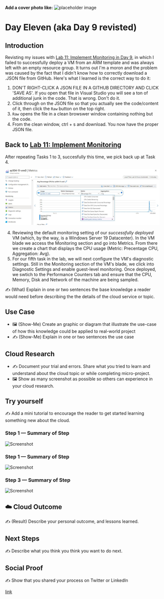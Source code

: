 **Add a cover photo like:**
![placeholder image](https://via.placeholder.com/1200x600)

# Day Eleven (aka Day 9 revisted) 

## Introduction

Revisting my issues with [Lab 11: Implement Monitoring in Day 9](https://github.com/zperk028/100DaysofCloud/blob/main/Journey/009/Readme.md), in which I failed to successfully deploy a VM from an ARM template and was always left with an empty resource group.  It turns out I'm a moron and the problem was caused by the fact that I didn't know how to correctly download a .JSON file from GitHub. Here's what I learned is the correct way to do it:
1. DON'T RIGHT-CLICK A JSON FILE IN A GITHUB DIRECTORY AND CLICK 'SAVE AS'. If you open that file in Visual Studio you will see a ton of additional junk in the code. That is wrong. Don't do it. 
2. Click through on the JSON file so that you actually see the code/content of it, then click the `Raw` button on the top right. 
3. `Raw` opens the file in a clean browswer window containing nothing but the code. 
4. From the clean window, ctrl + s and download. You now have the proper JSON file.

## Back to [Lab 11: Implement Monitoring](https://github.com/MicrosoftLearning/AZ-104-MicrosoftAzureAdministrator/blob/master/Instructions/Labs/LAB_11-Implement_Monitoring.md) 
After repeating Tasks 1 to 3, succesfully this time, we pick back up at Task 4. 

![It Lives!](https://github.com/zperk028/100DaysofCloud/blob/main/Journey/011/lab11.JPG) 

4. Reviewing the default monitoring setting of our *successfully deployed* VM (which, by the way, is a Windows Server 19 Datacenter). In the VM blade we access the Monitoring section and go into Metrics. From there we create a chart that displays the CPU usage (Metric: Precentage CPU, Aggregation: Avg). 
5. For our fifth task in the lab, we will next configure the VM's diagnostic settings. Still in the Monitoring section of the VM's blade, we click into Diagnostic Settings and enable guest-level monitoring. Once deployed, we swtich to the Performance Counters tab and ensure that the CPU, Memory, Disk and Network of the machine are being sampled.  



✍️ (What) Explain in one or two sentences the base knowledge a reader would need before describing the the details of the cloud service or topic.

## Use Case

- 🖼️ (Show-Me) Create an graphic or diagram that illustrate the use-case of how this knowledge could be applied to real-world project
- ✍️ (Show-Me) Explain in one or two sentences the use case

## Cloud Research

- ✍️ Document your trial and errors. Share what you tried to learn and understand about the cloud topic or while completing micro-project.
- 🖼️ Show as many screenshot as possible so others can experience in your cloud research.

## Try yourself

✍️ Add a mini tutorial to encourage the reader to get started learning something new about the cloud.

### Step 1 — Summary of Step

![Screenshot](https://via.placeholder.com/500x300)

### Step 1 — Summary of Step

![Screenshot](https://via.placeholder.com/500x300)

### Step 3 — Summary of Step

![Screenshot](https://via.placeholder.com/500x300)

## ☁️ Cloud Outcome

✍️ (Result) Describe your personal outcome, and lessons learned.

## Next Steps

✍️ Describe what you think you think you want to do next.

## Social Proof

✍️ Show that you shared your process on Twitter or LinkedIn

[link](link)
